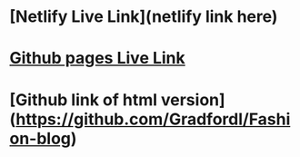 # [Netlify Live Link](netlify link here)
# [Github pages Live Link](https://gradfordl.github.io/final-fashion-blog/)
# [Github link of html version] (https://github.com/Gradfordl/Fashion-blog)
